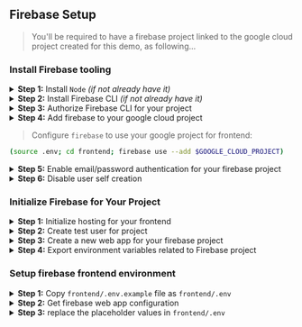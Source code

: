 ## Firebase Setup

> You'll be required to have a firebase project linked to the google cloud project created for this demo, as following...

### Install Firebase tooling

<details>

<summary><b>Step 1:</b> Install <code>Node</code> <i>(if not already have it)</i></summary>

 > Install [Node.js](https://www.nodejs.org/) using [nvm](https://github.com/nvm-sh/nvm/blob/master/README.md) on your development machine:

_(first install nvm)_
```bash
curl -o- https://raw.githubusercontent.com/nvm-sh/nvm/v0.40.3/install.sh | bash
```

_(second, close and reopen new terminal window)_

_(third, install node v22.x using nvm)_

```bash
nvm install 22
````

_(Installing Node.js automatically installs the `npm` command tools)_

</details>

<details>

<summary><b>Step 2:</b> Install Firebase CLI <i>(if not already have it)</i></summary>

```bash
npm install -g firebase-tools
```
</details>

<details>

<summary><b>Step 3:</b> Authorize Firebase CLI for your project</summary>

> (optional) if you are already logged in from a different / work account, then logout:

```bash
firebase logout
```

> authenticate and authorize firebase CLI with same Google account that the GCP project is linked with:

```bash
(source .env; firebase login)
```

> Above command will open a browser window asking you to log in with your Google account and grant Firebase CLI the necessary permissions. Once you've successfully logged in, the terminal will confirm that you are authenticated.

</details>

<details>

<summary><b>Step 4:</b> Add firebase to your google cloud project</summary>

> Make sure you have completed the [GCP Setup](GCP_SETUP.md) steps already!

```bash
(source .env; cd frontend/; firebase projects:addfirebase $GOOGLE_CLOUD_PROJECT)
```

> If you already had firebase added to google cloud project, then might get error, you can ignore that.

</details>

> Configure `firebase` to use your google project for frontend:

```bash
(source .env; cd frontend; firebase use --add $GOOGLE_CLOUD_PROJECT)
```

<details>

<summary><b>Step 5:</b> Enable email/password authentication for your firebase project</summary>

1. Go to the [Firebase console](https://console.firebase.google.com/)

1. Select your project created above.

1. On project dashboard, under Build -> Authentication click on “Get started”

1. Select sign-in method, click on Add new provider

1. Select the Native provider “Email/Password”, toggle “Enable” to on, save

</details>

<details>

<summary><b>Step 6:</b> Disable user self creation</summary>

1. Goto “Settings” tab under Authentication

1. Click on “User actions”

1. Deselect “Enable create” checkbox

1. Save

</details>

### Initialize Firebase for Your Project

<details>

<summary><b>Step 1:</b> Initialize hosting for your frontend</summary>

```bash
(source .env; cd frontend; firebase init hosting --project $GOOGLE_CLOUD_PROJECT)
```

This command will start an interactive process. Here's how to respond to the prompts:

1. **What do you want to use as your public directory?** This is the most important step for a React app. The build process for React applications (using `create-react-app`) typically outputs the production files into a `build` or `dist` folder. Enter `build` (or `dist` if you are using Vite or a custom setup) and press Enter.

1. **Configure as a single-page application (rewrite all urls to /index.html)?** Type `Yes` (`y`) and press Enter. This is crucial for single-page applications like React apps, ensuring that routing works correctly.

1. **Set up automatic builds and deploys with GitHub?** Type `No` (`n`) unless you specifically want to set up continuous deployment with GitHub Actions at this time. You can always set this up later.

1. **File build/index.html already exists. Overwrite?** Type `No` (`n`). You don't want to overwrite the `index.html` file that is generated during the build process.

After completing these steps, Firebase will create two new files in your project's root directory: `.firebaserc` and `firebase.json`.

* `.firebaserc`: Stores your default Firebase project alias.

* `firebase.json`: Contains the configuration for Firebase services, including Hosting. It will specify your public directory (`build`) and the rewrite rule for single-page applications.

</details>

<details>

<summary><b>Step 2:</b> Create test user for project</summary>

1. Go to the [Firebase console](https://console.firebase.google.com/)

1. Select your project created above.

1. On project dashboard, under Build -> Authentication click on “Users” tab

1. Click on "Add user"

1. Enter email and password for a test user (e.g. `test@example.com` / `secret123`)

> The above test user can have any email/password, save it for using with testing later.

</details>

<details>

<summary><b>Step 3:</b> Create a new web app for your firebase project</summary>

> _(first confirm that you don't already have web app)_

```bash
(source .env; cd frontend; firebase apps:list)
```

> _(if don't have web app already, then create new)_

```bash
(source .env; cd frontend; firebase apps:create web)
```

This command will start an interactive process. Here's how to respond to the prompts:

1. **What would you like to call your app?** Use "demo-adk-app-frontend".

> save the app ID from output for use below.

</details>

<details>

<summary><b>Step 4:</b> Export environment variables related to Firebase project</summary>

> update the `.env` file in project's root directory with firebase web app ID and URLs:

```bash
cat >> .env <<'EOF'
# Firebase Project specific environment variables
export FIREBASE_APP_ID=<<app ID from above>>
export FIREBASE_APP_URLS="https://$GOOGLE_CLOUD_PROJECT.web.app"

EOF
```

</details>

### Setup firebase frontend environment

<details>

<summary><b>Step 1:</b> Copy <code>frontend/.env.example</code> file as <code>frontend/.env</code></summary>

```bash
cp frontend/.env.example frontend/.env
```
</details>

<details>

<summary><b>Step 2:</b> Get firebase web app configuration</summary>

```bash
(source .env; cd frontend; firebase apps:sdkconfig WEB $FIREBASE_APP_ID)
```

> output will look something like below:

```js
{
  projectId: "YOUR_FIREBASE_PROJECT_ID",
  appId: "YOUR_FIREBASE_APP_ID",
  storageBucket: "YOUR_FIREBASE_STORAGE_BUCKET",
  apiKey: "YOUR_FIREBASE_API_KEY",
  authDomain: "YOUR_FIREBASE_AUTH_DOMAIN",
  messagingSenderId: "YOUR_FIREBASE_MESSAGING_SENDER_ID"
}
```

</details>

<details>

<summary><b>Step 3:</b> replace the placeholder values in <code>frontend/.env</code></summary>

> Use the actual actual configuration from previous step to update values in `frontend/.env`.

> **Important**: Keep your apiKey and other configuration details secure. While the apiKey for web apps is generally considered safe to include in your client-side code (as it only allows access to services you've enabled and configured security rules for), you should never expose sensitive server-side keys.

</details>
